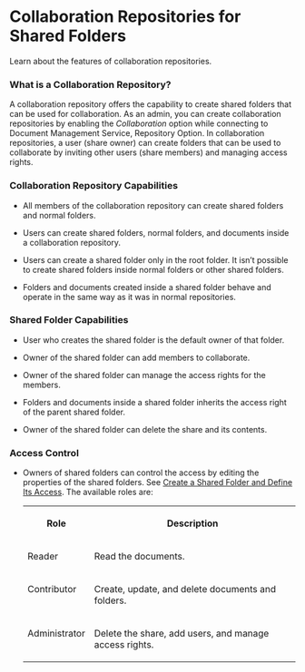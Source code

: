 <!-- loio4ac17d45ce374f3187af44b82f806eb9 -->

# Collaboration Repositories for Shared Folders

Learn about the features of collaboration repositories.





### What is a Collaboration Repository?

A collaboration repository offers the capability to create shared folders that can be used for collaboration. As an admin, you can create collaboration repositories by enabling the *Collaboration* option while connecting to Document Management Service, Repository Option. In collaboration repositories, a user \(share owner\) can create folders that can be used to collaborate by inviting other users \(share members\) and managing access rights.



### Collaboration Repository Capabilities

-   All members of the collaboration repository can create shared folders and normal folders.

-   Users can create shared folders, normal folders, and documents inside a collaboration repository.

-   Users can create a shared folder only in the root folder. It isn’t possible to create shared folders inside normal folders or other shared folders.

-   Folders and documents created inside a shared folder behave and operate in the same way as it was in normal repositories.




### Shared Folder Capabilities

-   User who creates the shared folder is the default owner of that folder.

-   Owner of the shared folder can add members to collaborate.

-   Owner of the shared folder can manage the access rights for the members.

-   Folders and documents inside a shared folder inherits the access right of the parent shared folder.

-   Owner of the shared folder can delete the share and its contents.




### Access Control

-   Owners of shared folders can control the access by editing the properties of the shared folders. See [Create a Shared Folder and Define Its Access](../integration-option-guide/create-a-shared-folder-and-define-its-access-1ceb1c8.md). The available roles are:


    <table>
    <tr>
    <th valign="top">

    Role


    
    </th>
    <th valign="top">

    Description


    
    </th>
    </tr>
    <tr>
    <td valign="top">
    
    Reader


    
    </td>
    <td valign="top">
    
    Read the documents.


    
    </td>
    </tr>
    <tr>
    <td valign="top">
    
    Contributor


    
    </td>
    <td valign="top">
    
    Create, update, and delete documents and folders.


    
    </td>
    </tr>
    <tr>
    <td valign="top">
    
    Administrator


    
    </td>
    <td valign="top">
    
    Delete the share, add users, and manage access rights.


    
    </td>
    </tr>
    </table>
    

